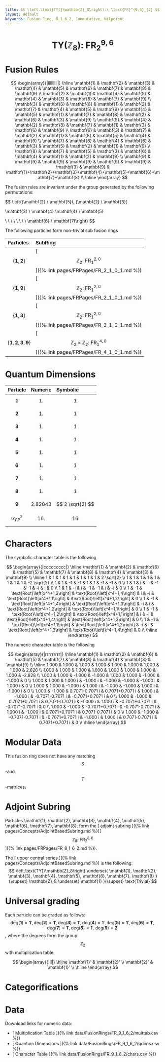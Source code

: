 ```yaml
---
title: $$ \left.\text{TY(}\mathbb{Z}_8\right):\ \text{FR}^{9,6}_{2} $$
layout: default
keywords: Fusion Ring, 9_1_6_2, Commutative, Nilpotent
---
```

# $$ \left.\text{TY(}\mathbb{Z}_8\right):\ \text{FR}^{9,6}_{2} $$


# Fusion Rules

$$
\begin{array}{|lllllllll|}
\hline
 \mathbf{1} & \mathbf{2} & \mathbf{3} & \mathbf{4} & \mathbf{5} & \mathbf{6} & \mathbf{7} & \mathbf{8} & \mathbf{9} \\
 \mathbf{2} & \mathbf{1} & \mathbf{6} & \mathbf{5} & \mathbf{4} & \mathbf{3} & \mathbf{8} & \mathbf{7} & \mathbf{9} \\
 \mathbf{3} & \mathbf{6} & \mathbf{8} & \mathbf{1} & \mathbf{2} & \mathbf{7} & \mathbf{4} & \mathbf{5} & \mathbf{9} \\
 \mathbf{4} & \mathbf{5} & \mathbf{1} & \mathbf{7} & \mathbf{8} & \mathbf{2} & \mathbf{6} & \mathbf{3} & \mathbf{9} \\
 \mathbf{5} & \mathbf{4} & \mathbf{2} & \mathbf{8} & \mathbf{7} & \mathbf{1} & \mathbf{3} & \mathbf{6} & \mathbf{9} \\
 \mathbf{6} & \mathbf{3} & \mathbf{7} & \mathbf{2} & \mathbf{1} & \mathbf{8} & \mathbf{5} & \mathbf{4} & \mathbf{9} \\
 \mathbf{7} & \mathbf{8} & \mathbf{4} & \mathbf{6} & \mathbf{3} & \mathbf{5} & \mathbf{2} & \mathbf{1} & \mathbf{9} \\
 \mathbf{8} & \mathbf{7} & \mathbf{5} & \mathbf{3} & \mathbf{6} & \mathbf{4} & \mathbf{1} & \mathbf{2} & \mathbf{9} \\
 \mathbf{9} & \mathbf{9} & \mathbf{9} & \mathbf{9} & \mathbf{9} & \mathbf{9} & \mathbf{9} & \mathbf{9} & \mathbf{1}+\mathbf{2}+\mathbf{3}+\mathbf{4}+\mathbf{5}+\mathbf{6}+\mathbf{7}+\mathbf{8} \\
\hline
\end{array}
$$


The fusion rules are invariant under the group generated by the following permutations:

$$ \left\{(\mathbf{2} \ \mathbf{5}), (\mathbf{2} \ \mathbf{3}}

 \mathbf{3} \ \mathbf{4}  \mathbf{4} \ \mathbf{5}

 \  \  \  \  \  \  \  \   \mathbf{6} \ \mathbf{7)\right\} $$


The following particles form non-trivial sub fusion rings

| Particles | SubRing |
| :------ | :------ |
| $$ \{\mathbf{1},\mathbf{2}\} $$ | [ $$ \mathbb{Z}_2:\ \text{FR}^{2,0}_{1} $$ ]({% link pages/FRPages/FR_2_1_0_1.md %}) |
| $$ \{\mathbf{1},\mathbf{9}\} $$ | [ $$ \mathbb{Z}_2:\ \text{FR}^{2,0}_{1} $$ ]({% link pages/FRPages/FR_2_1_0_1.md %}) |
| $$ \{\mathbf{1},\mathbf{3}\} $$ | [ $$ \mathbb{Z}_2:\ \text{FR}^{2,0}_{1} $$ ]({% link pages/FRPages/FR_2_1_0_1.md %}) |
| $$ \{\mathbf{1},\mathbf{2},\mathbf{3},\mathbf{9}\} $$ | [ $$ \mathbb{Z}_2\times \mathbb{Z}_2:\ \text{FR}^{4,0}_{1} $$ ]({% link pages/FRPages/FR_4_1_0_1.md %}) |


# Quantum Dimensions

| Particle | Numeric | Symbolic |
| :------ | :------ | :------ |
| $$ \mathbf{1} $$ | $$ 1. $$ | $$ 1 $$ |
| $$ \mathbf{2} $$ | $$ 1. $$ | $$ 1 $$ |
| $$ \mathbf{3} $$ | $$ 1. $$ | $$ 1 $$ |
| $$ \mathbf{4} $$ | $$ 1. $$ | $$ 1 $$ |
| $$ \mathbf{5} $$ | $$ 1. $$ | $$ 1 $$ |
| $$ \mathbf{6} $$ | $$ 1. $$ | $$ 1 $$ |
| $$ \mathbf{7} $$ | $$ 1. $$ | $$ 1 $$ |
| $$ \mathbf{8} $$ | $$ 1. $$ | $$ 1 $$ |
| $$ \mathbf{9} $$ | $$ 2.82843 $$ | $$ 2 \sqrt{2} $$ |
| $$ \mathcal{D}_{FP}^2 $$ | $$ 16. $$ | $$ 16 $$ |

# Characters

The symbolic character table is the following

$$
\begin{array}{|ccccccccc|}
\hline
 \mathbf{1} & \mathbf{2} & \mathbf{6} & \mathbf{5} & \mathbf{7} & \mathbf{8} & \mathbf{4} & \mathbf{3} & \mathbf{9} \\
\hline
 1 & 1 & 1 & 1 & 1 & 1 & 1 & 1 & 2 \sqrt{2} \\
 1 & 1 & 1 & 1 & 1 & 1 & 1 & 1 & -2 \sqrt{2} \\
 1 & 1 & -1 & -1 & 1 & 1 & -1 & -1 & 0 \\
 1 & 1 & i & -i & -1 & -1 & -i & i & 0 \\
 1 & 1 & -i & i & -1 & -1 & i & -i & 0 \\
 1 & -1 & \text{Root}\left[x^4+1,3\right] & \text{Root}\left[x^4+1,4\right] & i & -i & \text{Root}\left[x^4+1,1\right] & \text{Root}\left[x^4+1,2\right] & 0 \\
 1 & -1 & \text{Root}\left[x^4+1,4\right] & \text{Root}\left[x^4+1,3\right] & -i & i & \text{Root}\left[x^4+1,2\right] & \text{Root}\left[x^4+1,1\right] & 0 \\
 1 & -1 & \text{Root}\left[x^4+1,2\right] & \text{Root}\left[x^4+1,1\right] & i & -i & \text{Root}\left[x^4+1,4\right] & \text{Root}\left[x^4+1,3\right] & 0 \\
 1 & -1 & \text{Root}\left[x^4+1,1\right] & \text{Root}\left[x^4+1,2\right] & -i & i & \text{Root}\left[x^4+1,3\right] & \text{Root}\left[x^4+1,4\right] & 0 \\
\hline
\end{array}
$$

The numeric character table is the following

$$
\begin{array}{|rrrrrrrrr|}
\hline
 \mathbf{1} & \mathbf{2} & \mathbf{6} & \mathbf{5} & \mathbf{7} & \mathbf{8} & \mathbf{4} & \mathbf{3} & \mathbf{9} \\
\hline
 1.000 & 1.000 & 1.000 & 1.000 & 1.000 & 1.000 & 1.000 & 1.000 & 2.828 \\
 1.000 & 1.000 & 1.000 & 1.000 & 1.000 & 1.000 & 1.000 & 1.000 & -2.828 \\
 1.000 & 1.000 & -1.000 & -1.000 & 1.000 & 1.000 & -1.000 & -1.000 & 0 \\
 1.000 & 1.000 & 1.000 i & -1.000 i & -1.000 & -1.000 & -1.000 i & 1.000 i & 0 \\
 1.000 & 1.000 & -1.000 i & 1.000 i & -1.000 & -1.000 & 1.000 i & -1.000 i & 0 \\
 1.000 & -1.000 & 0.7071-0.7071 i & 0.7071+0.7071 i & 1.000 i & -1.000 i & -0.7071-0.7071 i & -0.7071+0.7071 i & 0 \\
 1.000 & -1.000 & 0.7071+0.7071 i & 0.7071-0.7071 i & -1.000 i & 1.000 i & -0.7071+0.7071 i & -0.7071-0.7071 i & 0 \\
 1.000 & -1.000 & -0.7071+0.7071 i & -0.7071-0.7071 i & 1.000 i & -1.000 i & 0.7071+0.7071 i & 0.7071-0.7071 i & 0 \\
 1.000 & -1.000 & -0.7071-0.7071 i & -0.7071+0.7071 i & -1.000 i & 1.000 i & 0.7071-0.7071 i & 0.7071+0.7071 i & 0 \\
\hline
\end{array}
$$

# Modular Data

This fusion ring does not have any matching $$ S $$-and $$ T $$-matrices.

# Adjoint Subring

Particles \mathbf{1}, \mathbf{2}, \mathbf{3}, \mathbf{4}, \mathbf{5}, \mathbf{6}, \mathbf{7}, \mathbf{8}, form the [ adjoint subring ]({% link pages/Concepts/AdjointBasedSubring.md %})[ $$ \mathbb{Z}_8:\ \text{FR}^{8,6}_{2} $$ ]({% link pages/FRPages/FR_8_1_6_2.md %}).

The [ upper central series ]({% link pages/Concepts/AdjointBasedSubring.md %}) is the following:
$$ \left.\text{TY(}\mathbb{Z}_8\right) \underset{ \mathbf{1}, \mathbf{2}, \mathbf{3}, \mathbf{4}, \mathbf{5}, \mathbf{6}, \mathbf{7}, \mathbf{8} }{\supset}  \mathbb{Z}_8 \underset{ \mathbf{1} }{\supset}  \text{Trivial} $$

# Universal grading

Each particle can be graded as follows: $$ \text{deg}(\mathbf{1}) = \mathbf{1}', \text{deg}(\mathbf{2}) = \mathbf{1}', \text{deg}(\mathbf{3}) = \mathbf{1}', \text{deg}(\mathbf{4}) = \mathbf{1}', \text{deg}(\mathbf{5}) = \mathbf{1}', \text{deg}(\mathbf{6}) = \mathbf{1}', \text{deg}(\mathbf{7}) = \mathbf{1}', \text{deg}(\mathbf{8}) = \mathbf{1}', \text{deg}(\mathbf{9}) = \mathbf{2}' $$, where the degrees form the group $$ \mathbb{Z}_2 $$ with multiplication table:

$$
\begin{array}{|ll|}
\hline
 \mathbf{1}' & \mathbf{2}' \\
 \mathbf{2}' & \mathbf{1}' \\
\hline
\end{array}
$$

# Categorifications



# Data

Download links for numeric data:

* [ Multiplication Table ]({% link data/FusionRings/FR_9_1_6_2/multtab.csv %})
* [ Quantum Dimensions ]({% link data/FusionRings/FR_9_1_6_2/qdims.csv %})
* [ Character Table ]({% link data/FusionRings/FR_9_1_6_2/chars.csv %})